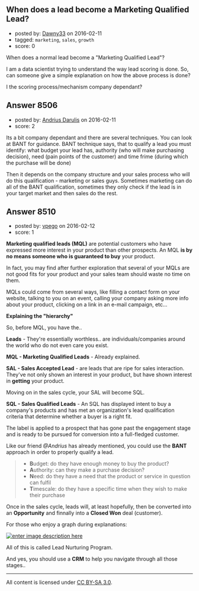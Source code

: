 ## When does a lead become a Marketing Qualified Lead?

- posted by: [Dawny33](https://stackexchange.com/users/6444670/dawny33) on 2016-02-11
- tagged: `marketing`, `sales`, `growth`
- score: 0

When does a normal lead become a "Marketing Qualified Lead"?

I am a data scientist trying to understand the way lead scoring is done. So, can someone give a simple explanation on how the above process is done?

I the scoring process/mechanism company dependant?


## Answer 8506

- posted by: [Andrius Darulis](https://stackexchange.com/users/7811429/andrius-darulis) on 2016-02-11
- score: 2

Its a bit company dependant and there are several techniques. You can look at BANT for guidance. BANT technique says, that to qualify a lead you must identify: what budget your lead has, authority (who will make purchasing decision), need (pain points of the customer) and time frime (during which the purchase will be done)

Then it depends on the company structure and your sales process who will do this qualification - marketing or sales guys. Sometimes marketing can do all of the BANT qualification, sometimes they only check if the lead is in your target market and then sales do the rest. 


## Answer 8510

- posted by: [vpego](https://stackexchange.com/users/7073322/vpego) on 2016-02-12
- score: 1

<p><strong>Marketing qualified leads (MQL)</strong> are potential customers who have expressed more interest in your product than other prospects. An MQL <strong>is by no means someone who is guaranteed to buy</strong> your product. </p>

<p>In fact, you may find after further exploration that several of your MQLs are not good fits for your product and your sales team should waste no time on them.</p>

<p>MQLs could come from several ways, like filling a contact form on your website, talking to you on an event, calling your company asking more info about your product, clicking on a link in an e-mail campaign,  etc...</p>

<p><strong>Explaining the "hierarchy"</strong></p>

<p>So, before MQL, you have the..</p>

<p><strong>Leads</strong> - They're essentially worthless.. are individuals/companies around the world who do not even care you exist.</p>

<p><strong>MQL - Marketing Qualified Leads</strong> - Already explained.</p>

<p><strong>SAL - Sales Accepted Lead</strong> - are leads that are ripe for sales interaction. They've not only shown an interest in your product, but have shown interest in <strong>getting</strong> your product.</p>

<p>Moving on in the sales cycle, your SAL will become SQL. </p>

<p><strong>SQL - Sales Qualified Leads</strong> - An SQL has displayed intent to buy a company's products and has met an organization's lead qualification criteria that determine whether a buyer is a right fit. </p>

<p>The label is applied to a prospect that has gone past the engagement stage and is ready to be pursued for conversion into a full-fledged customer.</p>

<p>Like our friend <em>@Andrius</em> has already mentioned, you could use the <strong>BANT</strong> approach in order to properly qualify a lead.</p>

<blockquote>
  <ul>
  <li><strong>B</strong>udget: do they have enough money to buy the product?</li>
  <li><strong>A</strong>uthority: can they make a purchase decision?</li>
  <li><strong>N</strong>eed: do they have a need that the product or service in question can fulfil</li>
  <li><strong>T</strong>imescale: do they have a specific time when they wish to make their purchase</li>
  </ul>
</blockquote>

<p>Once in the sales cycle, leads will, at least hopefully, then be converted into an <strong>Opportunity</strong> and finnally into a <strong>Closed Won</strong> deal (customer).</p>

<p>For those who enjoy a graph during explanations:</p>

<p><a href="https://i.stack.imgur.com/gDjmf.png" rel="nofollow noreferrer"><img src="https://i.stack.imgur.com/gDjmf.png" alt="enter image description here"></a></p>

<p>All of this is called Lead Nurturing Program.</p>

<p>And yes, you should use a <strong>CRM</strong> to help you navigate through all those stages..</p>




---

All content is licensed under [CC BY-SA 3.0](https://creativecommons.org/licenses/by-sa/3.0/).
